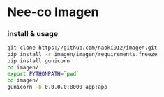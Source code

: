 # Nee-co Imagen

### install & usage

```bash
git clone https://github.com/naoki912/imagen.git
pip install -r imagen/imagen/requirements.freeze
pip install gunicorn
cd imagen/
export PYTHONPATH=`pwd`
cd imagen/
gunicorn -b 0.0.0.0:8000 app:app
```
